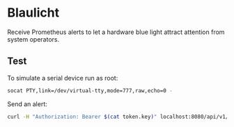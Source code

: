 # Blaulicht

Receive Prometheus alerts to let a hardware blue light attract attention from system operators.

## Test
To simulate a serial device run as root:
```bash
socat PTY,link=/dev/virtual-tty,mode=777,raw,echo=0 -
```

Send an alert:
```bash
curl -H "Authorization: Bearer $(cat token.key)" localhost:8080/api/v1/alert -d '{"receiver":"curl","alerts":[{"status":"create","labels":{"severity":"CRITICAL"}}]}'
```
